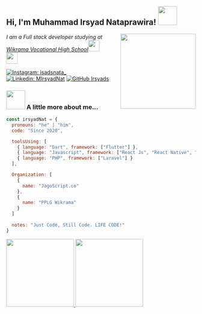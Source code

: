 <h2> Hi, I'm Muhammad Irsyad Nataprawira! <img src="https://media.giphy.com/media/mGcNjsfWAjY5AEZNw6/giphy.gif" width="50"></h2>
<img align='right' " src="https://media.giphy.com/media/l3978y5HqiEtqupiM/giphy.gif" width="200">
<p><em> I am a Full stack developer studying at <a href="https://smkwikrama.sch.id/">Wikrama Vocational High School</a><img src="https://media.giphy.com/media/fYSnHlufseco8Fh93Z/giphy.gif" width="30"></br><img src="https://media.giphy.com/media/WUlplcMpOCEmTGBtBW/giphy.gif" width="30">   
</em></p>

[![Instagram: isadsnata_](https://img.shields.io/badge/-MIrsyadNat-fuchsia?style=flat-square&logo=Instagram&logoColor=white)](https://www.instagram.com/isadsnata_/)
[![Linkedin: MIrsyadNat](https://img.shields.io/badge/-MIrsyadNat-blue?style=flat-square&logo=Linkedin&logoColor=white&link=https://www.linkedin.com/in/muhammad-irsyad-nataprawira-830b83249/)](https://www.linkedin.com/in/muhammad-irsyad-nataprawira-830b83249/)
[![GitHub Irsyads](https://img.shields.io/github/followers/isadkang?label=follow&style=social)](https://github.com/isadkang)


### <img src="https://media.giphy.com/media/VgCDAzcKvsR6OM0uWg/giphy.gif" width="50"> A little more about me...  

```javascript
const irsyadNat = {
  pronouns: "he" | "him",
  code: "Since 2020",

  toolsUsing: [
    { language: "Dart", framework: ["Flutter"] },
    { language: "Javascript", framework: ["React Js", "React Native", "Vue Js", "Express Js"] },
    { language: "PHP", framework: ["Laravel"] }
  ],

  Organization: [
    {
      name: "JagoScript.co"
    },
    {
      name: "PPLG Wikrama"
    }
  ]
  
  notes: "Just Code, Still Code. LIFE CODE!"
}
```
<p align="left">
<a href="https://github.com/isadkang">
  <img height="180em" src="https://github-readme-stats-eight-theta.vercel.app/api?username=isadkang&show_icons=true&theme=algolia&include_all_commits=true&count_private=true"/>
  <img height="180em" src="https://github-readme-stats-eight-theta.vercel.app/api/top-langs/?username=isadkang&layout=compact&langs_count=8&theme=algolia"/>
</a>
</p>
